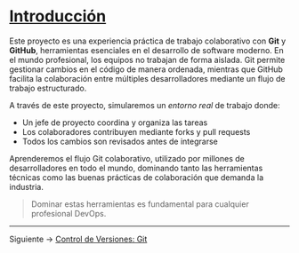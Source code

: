 # [Introducción](README.md)

Este proyecto es una experiencia práctica de trabajo colaborativo con **Git** y **GitHub**, herramientas esenciales en el desarrollo de software moderno.
En el mundo profesional, los equipos no trabajan de forma aislada. Git permite gestionar cambios en el código de manera ordenada, mientras que GitHub facilita la colaboración entre múltiples desarrolladores mediante un flujo de trabajo estructurado.

A través de este proyecto, simularemos un *entorno real* de trabajo donde:

- Un jefe de proyecto coordina y organiza las tareas
- Los colaboradores contribuyen mediante forks y pull requests
- Todos los cambios son revisados antes de integrarse

Aprenderemos el flujo Git colaborativo, utilizado por millones de desarrolladores en todo el mundo, dominando tanto las herramientas técnicas como las buenas prácticas de colaboración que demanda la industria.

> Dominar estas herramientas es fundamental para cualquier profesional DevOps.

---

Siguiente -> [Control de Versiones: Git](git.md)
